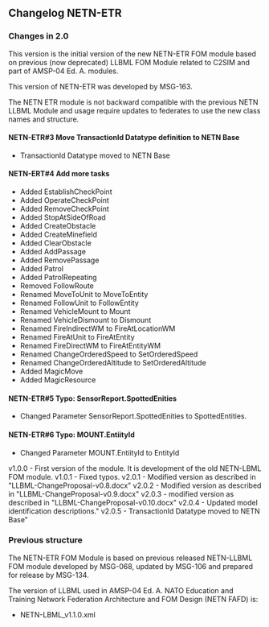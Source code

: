 ## Changelog NETN-ETR

### Changes in 2.0
This version is the initial version of the new NETN-ETR FOM module based on previous (now deprecated) LLBML FOM Module related to C2SIM and part of AMSP-04 Ed. A. modules. 

This version of NETN-ETR was developed by MSG-163.

The NETN ETR module is not backward compatible with the previous NETN LLBML Module and usage require updates to federates to use the new class names and structure.

#### NETN-ETR#3 Move TransactionId Datatype definition to NETN Base
* TransactionId Datatype moved to NETN Base

#### NETN-ERT#4 Add more tasks
* Added EstablishCheckPoint
* Added OperateCheckPoint
* Added RemoveCheckPoint
* Added StopAtSideOfRoad
* Added CreateObstacle
* Added CreateMinefield
* Added ClearObstacle
* Added AddPassage
* Added RemovePassage
* Added Patrol
* Added PatrolRepeating
* Removed FollowRoute
* Renamed MoveToUnit to MoveToEntity 
* Renamed FollowUnit to FollowEntity
* Renamed VehicleMount to Mount
* Renamed VehicleDismount to Dismount
* Renamed FireIndirectWM to FireAtLocationWM
* Renamed FireAtUnit to FireAtEntity
* Renamed FireDirectWM to FireAtEntityWM
* Renamed ChangeOrderedSpeed to SetOrderedSpeed
* Renamed ChangeOrderedAltitude to SetOrderedAltitude
* Added MagicMove
* Added MagicResource

#### NETN-ETR#5 Typo: SensorReport.SpottedEnities
* Changed Parameter SensorReport.SpottedEnities to SpottedEntities.

#### NETN-ETR#6 Typo: MOUNT.EntiityId
* Changed Parameter MOUNT.EntiityId to EntityId



<useHistory>v1.0.0 - First version of the module. It is development of the old NETN-LBML FOM module.</useHistory>
<useHistory>v1.0.1 - Fixed typos.</useHistory>
<useHistory>v2.0.1 - Modified version as described in "LLBML-ChangeProposal-v0.8.docx"</useHistory>
<useHistory>v2.0.2 - Modified version as described in "LLBML-ChangeProposal-v0.9.docx"</useHistory>
<useHistory>v2.0.3 - modified version as described in "LLBML-ChangeProposal-v0.10.docx"</useHistory>
<useHistory>v2.0.4 - Updated model identification descriptions."</useHistory>
<useHistory>v2.0.5 - TransactionId Datatype moved to NETN Base"</useHistory>

### Previous structure

The NETN-ETR FOM Module is based on previous released NETN-LLBML FOM module developed by MSG-068, updated by MSG-106 and prepared for release by MSG-134.

The version of LLBML used in AMSP-04 Ed. A. NATO Education and Training Network Federation Architecture and FOM Design (NETN FAFD) is:
* NETN-LBML_v1.1.0.xml


